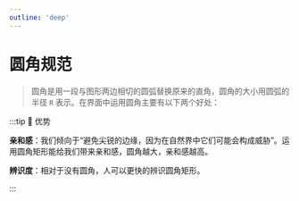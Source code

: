 ```yaml
---
outline: 'deep'
---
```


# 圆角规范

> 圆角是用一段与图形两边相切的圆弧替换原来的直角，圆角的大小用圆弧的半径 `R` 表示。在界面中运用圆角主要有以下两个好处：

<ImgPreview src="ui/14.png"/>

:::tip :eyes: 优势

**亲和感**：我们倾向于“避免尖锐的边缘，因为在自然界中它们可能会构成威胁”。运用圆角矩形能给我们带来亲和感，圆角越大，亲和感越高。

**辨识度**：相对于没有圆角，人可以更快的辨识圆角矩形。

:::

<ImgPreview src="ui/15.png"/>
